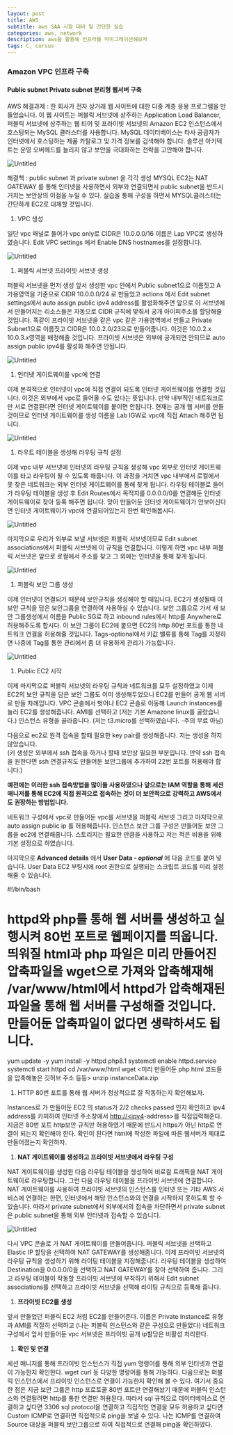 ```yaml
---
layout: post
title: AWS
subtitle: aws SAA 시험 대비 및 간단한 실습
categories: aws, network
description: aws을 활용해 인프라를 마이그레이션해보자
tags: C, cursus
---
```


### **Amazon VPC 인프라 구축**

#### Public subnet Private subnet 분리형 웹서버 구축

AWS 해결과제 : 한 회사가 전자 상거래 웹 사이트에 대한 다중 계층 응용 프로그램을 만들었습니다. 이 웹 사이트는 퍼블릭 서브넷에 상주하는 Application Load Balancer, 퍼블릭 서브넷에 상주하는 웹 티어 및 프라이빗 서브넷의 Amazon EC2 인스턴스에서 호스팅되는 MySQL 클러스터를 사용합니다. MySQL 데이터베이스는 타사 공급자가 인터넷에서 호스팅하는 제품 카탈로그 및 가격 정보를 검색해야 합니다. 솔루션 아키텍트는 운영 오버헤드를 늘리지 않고 보안을 극대화하는 전략을 고안해야 합니다.

![Untitled](https://prod-files-secure.s3.us-west-2.amazonaws.com/02e35066-8acb-456f-87bc-c0518c554b8e/ca72f6e0-b234-4ef5-a061-3945038c9dec/Untitled.png)

해결책 : public subnet 과 private subnet 을 각각 생성 MYSQL EC2는 NAT GATEWAY 를 통해 인터넷을 사용하면서 외부와 연결되면서 public subnet을 반드시 거치는 보안상의 이점을 누릴 수 있다. 실습을 통해 구성을 하면서 MYSQL클러스터는 간단하게 EC2로 대체할 것입니다.

1. VPC 생성

일단 vpc 패널로 들어가 vpc only로 CIDR은 10.0.0.0/16 이름은 Lap VPC로 생성하였습니다.
Edit VPC settings 에서 Enable DNS hostnames를 설정합니다.

![Untitled](https://prod-files-secure.s3.us-west-2.amazonaws.com/02e35066-8acb-456f-87bc-c0518c554b8e/c20d9ea7-28ee-4349-9394-ba54a5211a12/Untitled.png)

1. 퍼블릭 서브넷 프라이빗 서브넷 생성

퍼블릭 서브넷을 먼저 생성 앞서 생성한 vpc 안에서 Public subnet1으로 이름짓고 A 가용영역을 기준으로 CIDR 10.0.0.0/24 로 만들었고 actions 에서 Edit subnet settings에서 auto assign public ipv4 address를 활성화해주면 앞으로 이 서브넷에서 만들어지는 리소스들은 자동으로 CIDR 규칙에 맞춰서 공개 아이피주소를 할당해줄 것입니다. 똑같이 프라이빗 서브넷을 같은 vpc 같은 가용영역에서 만들고 Private Subnet1으로 이름짓고 CIDR은 10.0.2.0/23으로 만들어줍니다. 이것은 10.0.2.x 10.0.3.x영역을 배정해줄 것입니다. 프라이빗 서브넷은 외부에 공개되면 안되므로 auto assign public ipv4를 활성화 해주면 안됩니다.

![Untitled](https://prod-files-secure.s3.us-west-2.amazonaws.com/02e35066-8acb-456f-87bc-c0518c554b8e/5b901d31-ff91-4029-8cac-cdc23eb345cc/Untitled.png)

1. 인터넷 게이트웨이를 vpc에 연결

이제 본격적으로 인터넷이 vpc에 직접 연결이 되도록 인터넷 게이트웨이를 연결할 것입니다. 이것은 외부에서 vpc로 들어올 수도 있다는 뜻입니다. 만약 내부적인 네트워크로만 서로 연결된다면 인터넷 게이트웨이를 붙이면 안됩니다.
현재는 공개 웹 서버를 만들것이므로 인터넷 게이트웨이를 생성 이름을 Lab IGW로 vpc에 직접 Attach 해주면 됩니다.

![Untitled](https://prod-files-secure.s3.us-west-2.amazonaws.com/02e35066-8acb-456f-87bc-c0518c554b8e/e8ab5d79-b020-4dd2-aee8-ed3bfeadd7fa/Untitled.png)

1. 라우트 테이블을 생성해 라우팅 규칙 설정

이제 vpc 내부 서브넷에 인터넷의 라우팅 규칙을 생성해 vpc 외부로 인터넷 게이트웨이를 타고 라우팅이 될 수 있도록 해줍니다. 이 과정을 거치면 vpc 내부에서 로컬에서 못 찾은 네트워크는 외부 인터넷 게이트웨이를 통해 찾게 됩니다.
라우팅 테이블로 들어가 라우팅 테이블을 생성 후 Edit Routes에서 목적지를 0.0.0.0/0를 연결해둔 인터넷 게이트웨이로 찾아 등록 해주면 됩니다. 맞아 만들어둔 인터넷 게이트웨이가 안보이신다면 인터넷 게이트웨이가 vpc에 연결되어있는지 한번 확인해봅시다.

![Untitled](https://prod-files-secure.s3.us-west-2.amazonaws.com/02e35066-8acb-456f-87bc-c0518c554b8e/4415ae5b-a294-4bee-934e-bf88fc7e0842/Untitled.png)

마지막으로 우리가 외부로 보낼 서브넷은 퍼블릭 서브넷이므로 Edit subnet associations에서 퍼블릭 서브넷에 이 규칙을 연결합니다. 이렇게 하면 vpc 내부 퍼블릭 서브넷은 앞으로 로컬에서 주소를 찾고 그 외에는 인터넷을 통해 찾게 됩니다.

![Untitled](https://prod-files-secure.s3.us-west-2.amazonaws.com/02e35066-8acb-456f-87bc-c0518c554b8e/651b127c-e80c-4212-9f20-1d79eef1a457/Untitled.png)

1. 퍼블릭 보안 그룹 생성

이제 인터넷이 연결되기 때문에 보안규칙을 생성해야 할 때입니다.  EC2가 생성될때 이 보안 규칙을 담은 보안그룹을 연결하여 사용하실 수 있습니다.
보안 그룹으로 가서 새 보안 그룹생성에서 이름을 Public SG로 하고 inbound rules에서 http를 Anywhere로 허용해주도록 합시다. 이 보안 그룹이 EC2에 붙으면 EC2의 http 80번 포트를 통한 네트워크 연결을 허용해줄 것입니다. Tags-optional에서 키값 밸류를 통해 Tag를 지정하면 나중에 Tag를 통한 관리에서 좀 더 유용하게 관리가 가능합니다.

![Untitled](https://prod-files-secure.s3.us-west-2.amazonaws.com/02e35066-8acb-456f-87bc-c0518c554b8e/873cf4d5-4d1b-4c1d-8215-a64fce8d1c73/Untitled.png)

1. Public EC2 시작

이제 마지막으로 퍼블릭 서브넷의 라우팅 규칙과 네트워크를 모두 설정하였고 이제 EC2의 보안 규칙을 담은 보안 그룹도 이미 생성해두었으니 EC2를 만들어 공개 웹 서버로 만들 차례입니다.
VPC 콘솔에서 벗어나 EC2 콘솔로 이동해 Launch instances를 눌러 EC2를 생성해줍니다. AMI를 선택하고 (저는 기본 Amazone linux를 골랐습니다.) 인스턴스 유형을 골라줍니다. (저는 t3.micro를 선택하였습니다. -주의 무료 아님)

다음으로 ec2로 원격 접속을 할때 필요한 key pair를 생성해줍니다. 저는 생성을 하지않았습니다.  
(키 생성은 외부에서 ssh 접속을 하거나 할때 보안상 필요한 부분입니다. 만약 ssh 접속을 원한다면 ssh 연결규칙도 만들어둔 보안그룹에 추가하여 22번 포트를 허용해야 합니다.)

**예전에는 이러한 ssh 접속방법을 많이들 사용하였으나 앞으로는 IAM 역할을 통해 세션 매니저를 통해 EC2에 직접 원격으로 접속하는 것이 더 보안적으로 강력하고 AWS에서도 권장하는 방법입니다.**

네트워크 구성에서 vpc로 만들어둔 vpc를 서브넷을 퍼블릭 서브넷 그리고 마지막으로 auto assign public ip 를 허용해줍니다. 인스턴스 보안 그룹 구성은 만들어둔 보안 그룹을 ec2에 연결해줍니다. 스토리지는 필요한 만큼을 사용하고 저는 적은 비용을 위해 기본 설정으로 하였습니다.

마지막으로 **Advanced details** 에서 **User Data - *optional*** 에 다음 코드를 붙여 넣습니다. User Data EC2 부팅시에 root 권한으로 실행되는 스크립트 코드를 미리 설정해줄 수 있습니다.

#!/bin/bash
# httpd와 php를 통해 웹 서버를 생성하고 실행시켜 80번 포트로 웹페이지를 띄웁니다. 띄워질 html과 php 파일은 미리 만들어진 압축파일을 wget으로 가져와 압축해재해 /var/www/html에서 httpd가 압축해재된 파일을 통해 웹 서버를 구성해줄 것입니다. 만들어둔 압축파일이 없다면 생략하셔도 됩니다.
yum update -y
yum install -y httpd php8.1
systemctl enable httpd.service
systemctl start httpd
cd /var/www/html
wget <미리 만들어둔 php html 코드들을 압축해놓은 깃허브 주소 등등>
unzip instanceData.zip

1. HTTP 80번 포트를 통해 웹 서버가 정상적으로 잘 작동하는지 확인해보자.

Instances로 가 만들어둔 EC2 의 status가 2/2 checks passed 인지 확인하고 ipv4 address를 카피하여 인터넷 주소창에서 [http://<ipv4](http://ipv4)-address>를 직접입력해준다. 지금은 80번 포트 http보안 규칙만 허용하였기 때문에 반드시 https가 아닌 http로 연결이 되는지 확인해야 한다. 확인이 된다면 html에 작성한 파일에 따른 웹서버가 제대로 만들어졌는지 확인하자.

1. **NAT 게이트웨이를 생성하고 프라이빗 서브넷에서 라우팅 구성**

NAT 게이트웨이를 생성한 다음 라우팅 테이블을 생성하여 비로컬 트래픽을 NAT 게이트웨이로 라우팅합니다. 그런 다음 라우팅 테이블을 프라이빗 서브넷에 연결합니다. NAT 게이트웨이를 사용하여 프라이빗 서브넷의 인스턴스를 인터넷 또는 기타 AWS 서비스에 연결하는 한편, 인터넷에서 해당 인스턴스와의 연결을 시작하지 못하도록 할 수 있습니다. 
따라서 private subnet에서 외부에서의 접속을 차단하면서 private subnet은 public subnet을 통해 외부 인터넷과 접속할 수 있습니다.

![Untitled](https://prod-files-secure.s3.us-west-2.amazonaws.com/02e35066-8acb-456f-87bc-c0518c554b8e/49dc0ec5-b558-44e4-ae03-156dfa7cdc7c/Untitled.png)

다시 VPC 콘솔로 가 NAT 게이트웨이를 만들어줍니다. 퍼블릭 서브넷을 선택하고 Elastic IP 할당을 선택하여 NAT GATEWAY를 생성해줍니다.
이제 프라이빗 서브넷의 라우팅 규칙을 생성하기 위해 라이팅 테이블을 지정해줍니다. 라우팅 테이블을 생성하여 Destination을 0.0.0.0/0을 선택하고 NAT GATEWAY를 찾아 선택하여 줍니다. 그리고 라우팅 테이블이 작동할 프라이빗 서브넷에 부착하기 위해서 Edit subnet associations를 선택하고 프라이빗 서브넷을 선택해 라이팅 규칙으로 등록해 줍니다.

1. **프라이빗 EC2를 생성**

앞서 만들었던 퍼블릭 EC2 처럼 EC2를 만들어준다. 이름은 Private Instance로 유형과 AMI를 적절히 선택하고 (나는 퍼블릭 인스턴스와 같은 구성으로 만들었다) 네트워크 구성에서 앞서 만들어둔 vpc 서브넷은 프라이빗 공개 ip할당은 비활성 처리한다.

1. **확인 및 연결**

세션 매니저를 통해 프라이빗 인스턴스가 직접 yum 명령어를 통해 외부 인터넷과 연결이 가능한지 확인한다. wget curl 등 다양한 명령어를 통해 가능하다.
다음으로는 퍼블릭 인스턴스에서 프라이빗 인스턴스로 연결이 가능한지 확인해 볼 수 있다. 여기서 중요한 점은 지금 보안 그룹은 http 프로토콜 80번 포트만 연결해놨기 때문에 퍼블릭 인스턴스와 연결될려면 http를 통한 연결만 허용된다. 따라서 sql 규칙으로  데이터베이스로 연결하고 싶다면 3306 sql protocol을 연결하고 직접적인 연결을 모두 허용하고 싶다면 Custom ICMP로 연결하면 직접적으로 ping을 보낼 수 있다. 나는 ICMP를 연결하여 Source 대상을 퍼블릭 보안그룹으로 하여 직접적으로 연결해 ping을 확인하였다.